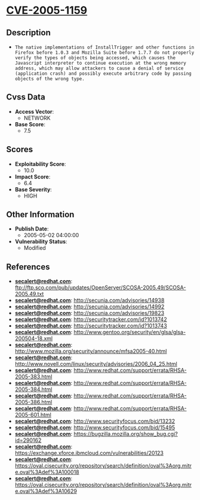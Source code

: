 
# [CVE-2005-1159](ftp://ftp.sco.com/pub/updates/OpenServer/SCOSA-2005.49/SCOSA-2005.49.txt)

## Description

- `The native implementations of InstallTrigger and other functions in Firefox before 1.0.3 and Mozilla Suite before 1.7.7 do not properly verify the types of objects being accessed, which causes the Javascript interpreter to continue execution at the wrong memory address, which may allow attackers to cause a denial of service (application crash) and possibly execute arbitrary code by passing objects of the wrong type.`

## Cvss Data

- **Access Vector**:
  - NETWORK
- **Base Score**:
  - 7.5

## Scores

- **Exploitability Score**:
  - 10.0
- **Impact Score**:
  - 6.4
- **Base Severity**:
  - HIGH

## Other Information

- **Publish Date**:
  - 2005-05-02 04:00:00
- **Vulnerability Status**:
  - Modified

## References

- **secalert@redhat.com**: ftp://ftp.sco.com/pub/updates/OpenServer/SCOSA-2005.49/SCOSA-2005.49.txt
- **secalert@redhat.com**: http://secunia.com/advisories/14938
- **secalert@redhat.com**: http://secunia.com/advisories/14992
- **secalert@redhat.com**: http://secunia.com/advisories/19823
- **secalert@redhat.com**: http://securitytracker.com/id?1013742
- **secalert@redhat.com**: http://securitytracker.com/id?1013743
- **secalert@redhat.com**: http://www.gentoo.org/security/en/glsa/glsa-200504-18.xml
- **secalert@redhat.com**: http://www.mozilla.org/security/announce/mfsa2005-40.html
- **secalert@redhat.com**: http://www.novell.com/linux/security/advisories/2006_04_25.html
- **secalert@redhat.com**: http://www.redhat.com/support/errata/RHSA-2005-383.html
- **secalert@redhat.com**: http://www.redhat.com/support/errata/RHSA-2005-384.html
- **secalert@redhat.com**: http://www.redhat.com/support/errata/RHSA-2005-386.html
- **secalert@redhat.com**: http://www.redhat.com/support/errata/RHSA-2005-601.html
- **secalert@redhat.com**: http://www.securityfocus.com/bid/13232
- **secalert@redhat.com**: http://www.securityfocus.com/bid/15495
- **secalert@redhat.com**: https://bugzilla.mozilla.org/show_bug.cgi?id=290162
- **secalert@redhat.com**: https://exchange.xforce.ibmcloud.com/vulnerabilities/20123
- **secalert@redhat.com**: https://oval.cisecurity.org/repository/search/definition/oval%3Aorg.mitre.oval%3Adef%3A100018
- **secalert@redhat.com**: https://oval.cisecurity.org/repository/search/definition/oval%3Aorg.mitre.oval%3Adef%3A10629
